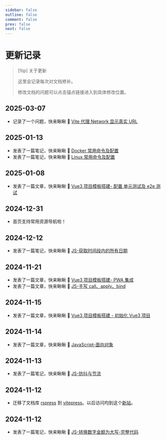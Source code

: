 ```yaml
---
sidebar: false
outline: false
comment: false
prev: false
next: false
---
```


# 更新记录

> [!tip] 关于更新
>
> 这里会记录每次对文档修补。
>
> 修改文档的问题可以点击锚点链接进入到具体修改位置。

## 2025-03-07

- 记录了一个问题，快来瞅瞅 👀 [Vite 代理 Network 显示真实 URL](/issue/vite-proxy-real-url/)

## 2025-01-13

- 发表了一篇笔记，快来瞅瞅 👀 [Docker 常用命令及配置](/note/linux/docker-command/)
- 发表了一篇笔记，快来瞅瞅 👀 [Linux 常用命令及配置](/note/linux/linux-command/)

## 2025-01-08

- 发表了一篇文章，快来瞅瞅 👀 [Vue3 项目模板搭建- 配置 单元测试及 e2e 测试](/blog/vue3-template/unit-e2e-test/)

## 2024-12-31

- 首页支持常用资源导航啦！

## 2024-12-12

- 发表了一篇笔记，快来瞅瞅 👀 [JS-获取时间段内的所有日期](/note/javascript/get-dates-in-range)

## 2024-11-21

- 发表了一篇文章，快来瞅瞅 👀 [Vue3 项目模板搭建- PWA 集成](/blog/vue3-template/pwa/)
- 发表了一篇文章，快来瞅瞅 👀 [JS-手写 call、apply、bind](/note/javascript/call-apply-bind)

## 2024-11-15

- 发表了一篇文章，快来瞅瞅 👀 [Vue3 项目模板搭建 - 初始化 Vue3 项目](/blog/vue3-template/init-project/)

## 2024-11-14

- 发表了一篇文章，快来瞅瞅 👀 [JavaScript-面向对象](/blog/javascript-patterns/oop/)

## 2024-11-13

- 发表了一篇笔记，快来瞅瞅 👀 [JS-防抖与节流](/note/javascript/debounce-throttle)

## 2024-11-12

- 迁移了文档库 [rspress](https://rspress.dev/zh/) 到 [vitepress](https://vitepress.dev/)。以后访问均到这个[新站](https://notes.qiuyouyou.cn)。

## 2024-11-12

- 发表了一篇笔记，快来瞅瞅 👀 [JS-转换数字金额为大写-完整代码](/note/javascript/convert-amount-to-capital#完整代码)
